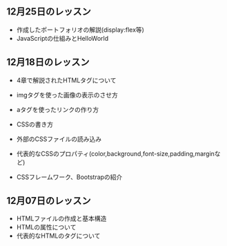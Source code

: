 

## 12月25日のレッスン

- 作成したポートフォリオの解説(display:flex等)
- JavaScriptの仕組みとHelloWorld

## 12月18日のレッスン

- 4章で解説されたHTMLタグについて
- imgタグを使った画像の表示のさせ方
- aタグを使ったリンクの作り方

- CSSの書き方
- 外部のCSSファイルの読み込み
- 代表的なCSSのプロパティ(color,background,font-size,padding,marginなど)
- CSSフレームワーク、Bootstrapの紹介


## 12月07日のレッスン

- HTMLファイルの作成と基本構造
- HTMLの属性について
- 代表的なHTMLのタグについて
